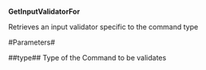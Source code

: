 **GetInputValidatorFor**

Retrieves an input validator specific to the command type

#Parameters#


##type##
Type of the Command to be validates
